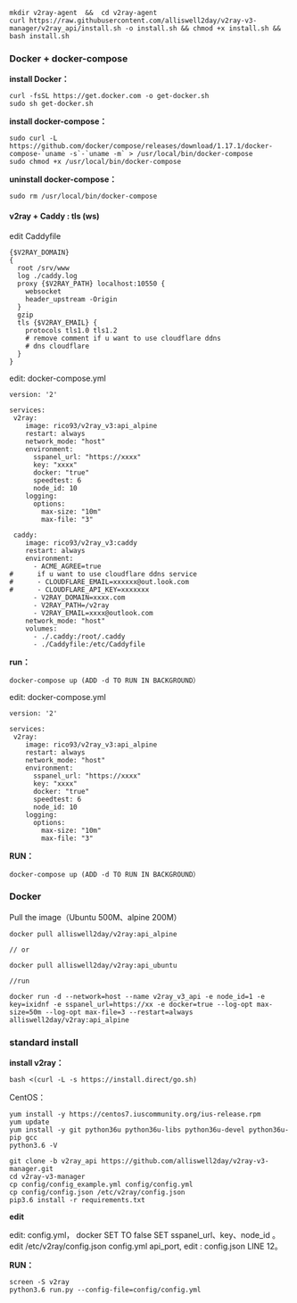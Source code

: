 
~~~
mkdir v2ray-agent  &&  cd v2ray-agent
curl https://raw.githubusercontent.com/alliswell2day/v2ray-v3-manager/v2ray_api/install.sh -o install.sh && chmod +x install.sh && bash install.sh
~~~

### Docker + docker-compose 

**install Docker：**
~~~
curl -fsSL https://get.docker.com -o get-docker.sh
sudo sh get-docker.sh
~~~

**install docker-compose：**

~~~
sudo curl -L https://github.com/docker/compose/releases/download/1.17.1/docker-compose-`uname -s`-`uname -m` > /usr/local/bin/docker-compose
sudo chmod +x /usr/local/bin/docker-compose
~~~



**uninstall docker-compose：**

~~~
sudo rm /usr/local/bin/docker-compose
~~~


####  v2ray + Caddy : tls (ws)

edit Caddyfile

~~~
{$V2RAY_DOMAIN}
{
  root /srv/www
  log ./caddy.log
  proxy {$V2RAY_PATH} localhost:10550 {
    websocket
    header_upstream -Origin
  }
  gzip
  tls {$V2RAY_EMAIL} {
    protocols tls1.0 tls1.2
    # remove comment if u want to use cloudflare ddns
    # dns cloudflare
  }
}
~~~

edit: docker-compose.yml 

~~~
version: '2'

services:
 v2ray:
    image: rico93/v2ray_v3:api_alpine
    restart: always
    network_mode: "host"
    environment:
      sspanel_url: "https://xxxx"
      key: "xxxx"
      docker: "true"
      speedtest: 6
      node_id: 10
    logging:
      options:
        max-size: "10m"
        max-file: "3"

 caddy:
    image: rico93/v2ray_v3:caddy
    restart: always
    environment:
      - ACME_AGREE=true
#      if u want to use cloudflare ddns service
#      - CLOUDFLARE_EMAIL=xxxxxx@out.look.com
#      - CLOUDFLARE_API_KEY=xxxxxxx
      - V2RAY_DOMAIN=xxxx.com
      - V2RAY_PATH=/v2ray
      - V2RAY_EMAIL=xxxx@outlook.com
    network_mode: "host"
    volumes:
      - ./.caddy:/root/.caddy
      - ./Caddyfile:/etc/Caddyfile
~~~

**run：**

~~~
docker-compose up (ADD -d TO RUN IN BACKGROUND）
~~~



edit:  docker-compose.yml 

~~~
version: '2'

services:
 v2ray:
    image: rico93/v2ray_v3:api_alpine
    restart: always
    network_mode: "host"
    environment:
      sspanel_url: "https://xxxx"
      key: "xxxx"
      docker: "true"
      speedtest: 6
      node_id: 10
    logging:
      options:
        max-size: "10m"
        max-file: "3"
~~~

**RUN：**

~~~
docker-compose up (ADD -d TO RUN IN BACKGROUND）
~~~

### Docker 

Pull the image（Ubuntu  500M、alpine 200M）


~~~
docker pull alliswell2day/v2ray:api_alpine

// or 

docker pull alliswell2day/v2ray:api_ubuntu

//run

docker run -d --network=host --name v2ray_v3_api -e node_id=1 -e key=ixidnf -e sspanel_url=https://xx -e docker=true --log-opt max-size=50m --log-opt max-file=3 --restart=always alliswell2day/v2ray:api_alpine
~~~


### standard install

**install v2ray：**

~~~
bash <(curl -L -s https://install.direct/go.sh)
~~~



CentOS：

~~~
yum install -y https://centos7.iuscommunity.org/ius-release.rpm
yum update
yum install -y git python36u python36u-libs python36u-devel python36u-pip gcc
python3.6 -V
~~~

~~~
git clone -b v2ray_api https://github.com/alliswell2day/v2ray-v3-manager.git
cd v2ray-v3-manager
cp config/config_example.yml config/config.yml
cp config/config.json /etc/v2ray/config.json
pip3.6 install -r requirements.txt
~~~

**edit**

edit: config.yml， docker SET TO false SET sspanel_url、key、node_id 。
edit /etc/v2ray/config.json  config.yml  api_port, edit : config.json LINE 12。

**RUN：**

~~~
screen -S v2ray
python3.6 run.py --config-file=config/config.yml
~~~


